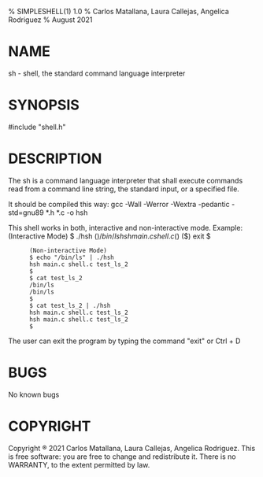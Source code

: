 % SIMPLESHELL(1) 1.0
% Carlos Matallana, Laura Callejas, Angelica Rodriguez
% August 2021

# NAME
sh - shell, the standard command language interpreter

# SYNOPSIS
#include "shell.h"

# DESCRIPTION
The sh is a command language interpreter that shall execute commands read from a command line string, the standard input, or a specified file.

It should be compiled this way:
   	      gcc -Wall -Werror -Wextra -pedantic -std=gnu89 *.h *.c -o hsh

This shell works in both, interactive and non-interactive mode.
     Example:
	      (Interactive Mode)
	      $ ./hsh
	      ($) /bin/ls
	      hsh main.c shell.c
	      ($)
	      ($) exit
	      $

	      (Non-interactive Mode)
	      $ echo "/bin/ls" | ./hsh
	      hsh main.c shell.c test_ls_2
	      $
	      $ cat test_ls_2
	      /bin/ls
	      /bin/ls
	      $
	      $ cat test_ls_2 | ./hsh
	      hsh main.c shell.c test_ls_2
	      hsh main.c shell.c test_ls_2
	      $

The user can exit the program by typing the command "exit" or Ctrl + D

# BUGS
No known bugs

# COPYRIGHT
Copyright ® 2021 Carlos Matallana, Laura Callejas, Angelica Rodriguez. This is free software: you are free to change and redistribute it. There is no WARRANTY, to the extent permitted by law.